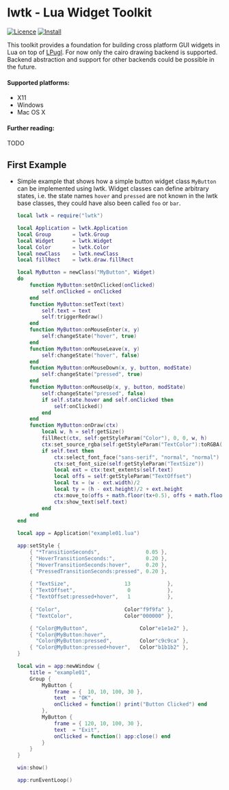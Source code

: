# lwtk - Lua Widget Toolkit
[![Licence](http://img.shields.io/badge/Licence-MIT-brightgreen.svg)](LICENSE)
[![Install](https://img.shields.io/badge/Install-LuaRocks-brightgreen.svg)](https://luarocks.org/modules/osch/lwtk)

This toolkit provides a foundation for building cross platform GUI widgets in
Lua on top of [LPugl]. For now only the cairo drawing backend is supported. 
Backend abstraction and support for other backends could be possible in the
future.

#### Supported platforms: 
   * X11
   * Windows
   * Mac OS X 


#### Further reading:
   TODO

## First Example

* Simple example that shows how a simple button widget class `MyButton` can
  be implemented using lwtk. Widget classes can define arbitrary states, i.e. the state 
  names `hover` and `pressed` are not known in the lwtk base classes, they
  could have also been called `foo` or `bar`.
  

    ```lua
    local lwtk = require("lwtk")
    
    local Application = lwtk.Application
    local Group       = lwtk.Group
    local Widget      = lwtk.Widget
    local Color       = lwtk.Color
    local newClass    = lwtk.newClass
    local fillRect    = lwtk.draw.fillRect
    
    local MyButton = newClass("MyButton", Widget)
    do
        function MyButton:setOnClicked(onClicked)
            self.onClicked = onClicked
        end
        function MyButton:setText(text)
            self.text = text
            self:triggerRedraw()
        end
        function MyButton:onMouseEnter(x, y)
            self:changeState("hover", true)
        end
        function MyButton:onMouseLeave(x, y)
            self:changeState("hover", false)
        end
        function MyButton:onMouseDown(x, y, button, modState)
            self:changeState("pressed", true)
        end
        function MyButton:onMouseUp(x, y, button, modState)
            self:changeState("pressed", false)
            if self.state.hover and self.onClicked then
                self:onClicked()
            end
        end
        function MyButton:onDraw(ctx)
            local w, h = self:getSize()
            fillRect(ctx, self:getStyleParam("Color"), 0, 0, w, h)
            ctx:set_source_rgba(self:getStyleParam("TextColor"):toRGBA())
            if self.text then
                ctx:select_font_face("sans-serif", "normal", "normal")
                ctx:set_font_size(self:getStyleParam("TextSize"))
                local ext = ctx:text_extents(self.text)
                local offs = self:getStyleParam("TextOffset")
                local tx = (w - ext.width)/2
                local ty = (h - ext.height)/2 + ext.height
                ctx:move_to(offs + math.floor(tx+0.5), offs + math.floor(ty+0.5))
                ctx:show_text(self.text)
            end
        end
    end
    
    local app = Application("example01.lua")
    
    app:setStyle {
        { "*TransitionSeconds",               0.05 },
        { "HoverTransitionSeconds:",          0.20 },
        { "HoverTransitionSeconds:hover",     0.20 },
        { "PressedTransitionSeconds:pressed", 0.20 },
        
        { "TextSize",                  13            },
        { "TextOffset",                 0            },
        { "TextOffset:pressed+hover",   1            },
        
        { "Color",                     Color"f9f9fa" },
        { "TextColor",                 Color"000000" },
    
        { "Color@MyButton",                 Color"e1e1e2" },
        { "Color@MyButton:hover",
          "Color@MyButton:pressed",         Color"c9c9ca" },
        { "Color@MyButton:pressed+hover",   Color"b1b1b2" },
    }
    
    local win = app:newWindow {
        title = "example01",
        Group {
            MyButton {
                frame = {  10, 10, 100, 30 },
                text  = "OK",
                onClicked = function() print("Button Clicked") end
            },
            MyButton {
                frame = { 120, 10, 100, 30 },
                text  = "Exit",
                onClicked = function() app:close() end
            }
        }
    }
    
    win:show()
    
    app:runEventLoop()
    ```

[lpugl]:                    https://github.com/osch/lua-lpugl#lpugl

